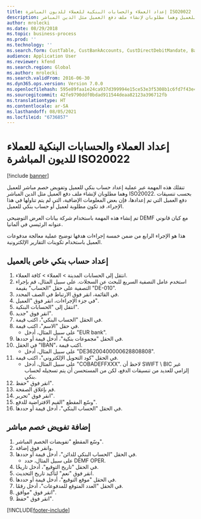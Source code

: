 ```yaml
---
title: إعداد العملاء والحسابات البنكية للعملاء للديون المباشرة ISO20022
description: تنقلك هذه المهمة عبر عملية إعداد حساب بنكي للعميل وتفويض خصم مباشر للعميل وهما مطلوبان لإنشاء ملف دفع العميل مثل الدين المباشر ISO20022.
author: mrolecki
ms.date: 08/29/2018
ms.topic: business-process
ms.prod: ''
ms.technology: ''
ms.search.form: CustTable, CustBankAccounts, CustDirectDebitMandate, BankAccountTableLookUp,  LogisticsAddressCityLookup
audience: Application User
ms.reviewer: kfend
ms.search.region: Global
ms.author: mrolecki
ms.search.validFrom: 2016-06-30
ms.dyn365.ops.version: Version 7.0.0
ms.openlocfilehash: 595e89faa1e24ca937d399994e15ce53e3f5308b1c6fd7f43e4e831e70c15ad8
ms.sourcegitcommit: 42fe9790ddf0bdad911544deaa82123a396712fb
ms.translationtype: HT
ms.contentlocale: ar-SA
ms.lasthandoff: 08/05/2021
ms.locfileid: "6736857"
---
```

# <a name="set-up-customers-and-customer-bank-accounts-for-iso20022-direct-debits"></a>إعداد العملاء والحسابات البنكية للعملاء للديون المباشرة ISO20022

[!include [banner](../../includes/banner.md)]

تنقلك هذه المهمة عبر عملية إعداد حساب بنكي للعميل وتفويض خصم مباشر للعميل وهما مطلوبان لإنشاء ملف دفع العميل مثل الدين المباشر ISO20022. بحسب تنسيقات دفع العميل التي تم إعدادها، فإن بعض المعلومات الإضافية، التي لم يتم تناولها في هذا الإجراء، قد تكون مطلوبة لعميل أو حساب بنكي للعميل. 

تم إنشاء هذه المهمة باستخدام شركة بيانات العرض التوضيحي DEMF مع كيان قانوني عنوانه الرئيسي في ألمانيا.



هذا هو الإجراء الرابع من ضمن خمسة إجراءات هدفها توضيح عملية معالجة مدفوعات العميل باستخدام تكوينات التقارير الإلكترونية.


## <a name="set-up-a-customer-bank-account"></a>إعداد حساب بنكي خاص بالعميل
1. انتقل إلى الحسابات المدينة > العملاء > كافة العملاء‬.
2. استخدم عامل التصفية السريع للبحث عن السجلات. على سبيل المثال، قم بإجراء التصفية على حقل "الحساب" بقيمة "DE-010".
3. في القائمة، انقر فوق الارتباط في الصف المحدد.
4. في جزء الإجراءات، انقر فوق "العميل".
5. انتقل إلى "الحسابات البنكية".
6. انقر فوق "جديد".
7. في الحقل "الحساب البنكي"، اكتب قيمة.
8. في حقل "الاسم"، اكتب قيمة.
    * على سبيل المثال، أدخل "EUR bank".  
9. في الحقل "مجموعات بنكية‬"، أدخل قيمة أو حددها.
10. في الحقل "IBAN‬"، اكتب قيمة.
    * على سبيل المثال، أدخل "DE36200400000628808808".  
11. في الحقل "كود التحويل الإلكتروني‬"، اكتب قيمة.
    * على سبيل المثال، أدخل "COBADEFFXXX".  لاحظ أن SWIFT \ BIC غير إلزامي للعديد من تنسيقات الدفع، لكن من المستحسن أن يتم تسجيله لحساب بنكي.  
12. انقر فوق "حفظ".
13. قم بإغلاق الصفحة.
14. انقر فوق "تحرير".
15. وسّع المقطع "القيم الافتراضية للدفع‬".
16. في الحقل "الحساب البنكي‬‬"، أدخل قيمة أو حددها.

## <a name="add-a-direct-debit-mandate"></a>إضافة تفويض خصم مباشر
1. وسّع المقطع "تفويضات الخصم المباشر‬".
2. وانقر فوق إضافة.
3. في الحقل "‏‫الحساب البنكي للدائن‬‬‬‬"، أدخل قيمة أو حددها.
    * على سبيل المثال، حدد DEMF OPER.  
4. في الحقل "تاريخ التوقيع"، أدخل تاريخًا.
5. انقر فوق "نعم" لتأكيد تاريخ التحديث.
6. في الحقل "موقع التوقيع"، أدخل قيمة أو حددها.
7. في الحقل "العدد المتوقع للمدفوعات‬‬"، أدخل رقمًا.
8. انقر فوق "موافق".
9. انقر فوق "حفظ".



[!INCLUDE[footer-include](../../../includes/footer-banner.md)]